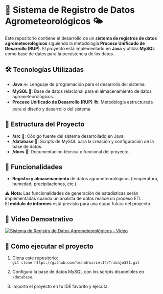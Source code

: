# 🌿 Sistema de Registro de Datos Agrometeorológicos 🌤️

Este repositorio contiene el desarrollo de un **sistema de registros de datos agrometeorológicos** siguiendo la metodología **Proceso Unificado de Desarrollo (RUP)**. El proyecto está implementado en **Java** y utiliza **MySQL** como base de datos para la persistencia de los datos.

## 🛠️ Tecnologías Utilizadas

- **Java** ☕️: Lenguaje de programación para el desarrollo del sistema.
- **MySQL** 💾: Base de datos relacional para el almacenamiento de datos agrometeorológicos.
- **Proceso Unificado de Desarrollo (RUP)** 📚: Metodología estructurada para el diseño y desarrollo del sistema.

## 📂 Estructura del Proyecto

- **/src** 📁: Código fuente del sistema desarrollado en Java.
- **/database** 💾: Scripts de MySQL para la creación y configuración de la base de datos.
- **/docs** 📝: Documentación técnica y funcional del proyecto.

## 🌱 Funcionalidades

- **Registro y almacenamiento** de datos agrometeorológicos (temperatura, humedad, precipitaciones, etc.).

⚠️ **Nota:** Las funcionalidades de generación de estadísticas serán implementadas cuando un analista de datos realice un proceso ETL.  
El **módulo de informes** está previsto para una etapa futura del proyecto.

## 🎥 Video Demostrativo

[![Sistema de Registro de Datos Agrometeorológicos - Video](https://img.youtube.com/vi/2AE-POHlcwk/0.jpg)](https://youtu.be/2AE-POHlcwk)

## 🚀 Cómo ejecutar el proyecto

1. Clona este repositorio:  
   `git clone https://github.com/leandroariel14/TrabajoS21.git`
   
2. Configura la base de datos MySQL con los scripts disponibles en `/database`.

3. Importa el proyecto en tu IDE favorito y ejecuta.

